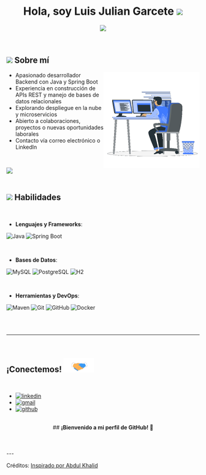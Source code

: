 <h1 align="center"><b>Hola, soy Luis Julian Garcete</b> <img src="https://media.giphy.com/media/hvRJCLFzcasrR4ia7z/giphy.gif" width="35"></h1>

<p align="center">
  <a href="https://github.com/DenverCoder1/readme-typing-svg">
    <img src="https://readme-typing-svg.herokuapp.com?font=Time+New+Roman&color=cyan&size=25&center=true&vCenter=true&width=600&height=100&lines=Desarrollador+Backend+|+Java+|+Spring+Boot+|+APIs+REST+|+Bases+de+Datos" />
  </a>
</p>

<br>

## <picture><img src="https://media3.giphy.com/media/v1.Y2lkPTZjMDliOTUycG1qNnc5eTY0YXoxMTFpdDRramlhcDU5bnBhaDQ1MWJiZGdwcW94dCZlcD12MV9naWZzX3NlYXJjaCZjdD1n/bGgsc5mWoryfgKBx1u/200.gif" width="50px"></picture> **Sobre mí**

<picture><img align="right" src="https://github.com/0xAbdulKhalid/0xAbdulKhalid/raw/main/assets/mdImages/Right_Side.gif" width="250px"></picture>

- Apasionado desarrollador Backend con Java y Spring Boot  
- Experiencia en construcción de APIs REST y manejo de bases de datos relacionales  
- Explorando despliegue en la nube y microservicios  
- Abierto a colaboraciones, proyectos o nuevas oportunidades laborales  
- Contacto vía correo electrónico o LinkedIn  

<br>

<img src="https://user-images.githubusercontent.com/73097560/115834477-dbab4500-a447-11eb-908a-139a6edaec5c.gif"><br><br>

## <img src="https://media2.giphy.com/media/QssGEmpkyEOhBCb7e1/giphy.gif?cid=ecf05e47a0n3gi1bfqntqmob8g9aid1oyj2wr3ds3mg700bl&rid=giphy.gif" width="25"><b> Habilidades</b>
<br>

<p align="center">

- **Lenguajes y Frameworks**:

![Java](https://img.shields.io/badge/Java-%23007396.svg?style=for-the-badge&logo=java&logoColor=white)
![Spring Boot](https://img.shields.io/badge/Spring_Boot-%236DB33F.svg?style=for-the-badge&logo=spring&logoColor=white)

<br>

- **Bases de Datos**:

![MySQL](https://img.shields.io/badge/MySQL-%2300f.svg?style=for-the-badge&logo=mysql&logoColor=white)
![PostgreSQL](https://img.shields.io/badge/PostgreSQL-%23336791.svg?style=for-the-badge&logo=postgresql&logoColor=white)
![H2](https://img.shields.io/badge/H2-007396?style=for-the-badge&logo=database&logoColor=white)

<br>

- **Herramientas y DevOps**:

![Maven](https://img.shields.io/badge/Maven-%23C71A36.svg?style=for-the-badge&logo=apachemaven&logoColor=white)
![Git](https://img.shields.io/badge/Git-%23F05033.svg?style=for-the-badge&logo=git&logoColor=white)
![GitHub](https://img.shields.io/badge/GitHub-%23121011.svg?style=for-the-badge&logo=github&logoColor=white)
![Docker](https://img.shields.io/badge/Docker-%230db7ed.svg?style=for-the-badge&logo=docker&logoColor=white)

</p>

<br>
<br>

-----

<br>


## <b> ¡Conectemos! </b> <img src="https://github.com/0xAbdulKhalid/0xAbdulKhalid/raw/main/assets/mdImages/handshake.gif" width="80">
<br>
<div align='left'>
<ul>
<li>
<a href="https://www.linkedin.com/in/julian-garcete-685738370/" target="_blank">
<img src="https://img.shields.io/badge/LinkedIn-%2300acee.svg?style=for-the-badge&logo=linkedin&logoColor=white" alt=linkedin />
</a>
</li>

<li>
<a href="mailto:garcetejulian3@gmail.com" target="_blank">
<img src="https://img.shields.io/badge/Correo-%23EA4335.svg?style=for-the-badge&logo=gmail&logoColor=white" alt=gmail />
</a>
</li>

<li>
<a href="https://github.com/Garcetejulian3" target="_blank">
<img src="https://img.shields.io/badge/GitHub-%23121011.svg?style=for-the-badge&logo=github&logoColor=white" alt=github />
</a>
</li>
</ul>
</div>

<br>

<div align='center'>
## <b>¡Bienvenido a mi perfil de GitHub! 🚀</b>
</div>

<br>
<br>
<br>
---

Créditos: [Inspirado por Abdul Khalid](https://github.com/0xabdulkhalid)
